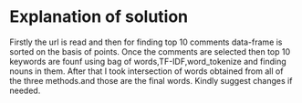 # Explanation of solution
Firstly the url is read and then for finding top 10 comments data-frame is sorted on the basis of points.
Once the comments are selected then top 10 keywords are founf using bag of words,TF-IDF,word_tokenize and finding nouns in them.
After that I took intersection of words obtained from all of the three methods.and those are the final words.
Kindly suggest changes if needed.
